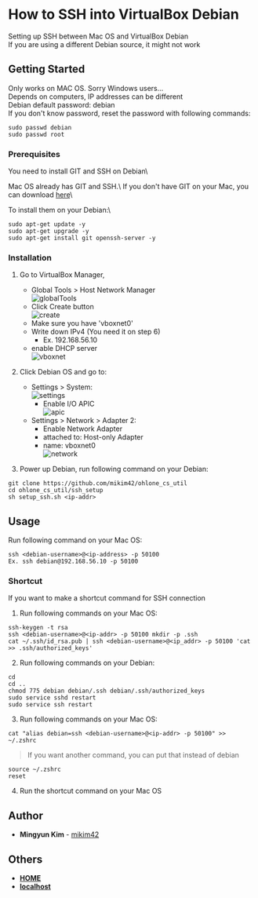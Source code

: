 # How to SSH into VirtualBox Debian

Setting up SSH between Mac OS and VirtualBox Debian\
If you are using a different Debian source, it might not work

## Getting Started

Only works on MAC OS. Sorry Windows users...\
Depends on computers, IP addresses can be different\
Debian default password: debian\
If you don't know password, reset the password with following commands:
```
sudo passwd debian
sudo passwd root
```

### Prerequisites
You need to install GIT and SSH on Debian\

Mac OS already has GIT and SSH.\ 
If you don't have GIT on your Mac, you can download [here](https://git-scm.com/download/mac)\

To install them on your Debian:\
```
sudo apt-get update -y
sudo apt-get upgrade -y
sudo apt-get install git openssh-server -y
```

### Installation

1. Go to VirtualBox Manager,
	- Global Tools > Host Network Manager\
	![globalTools](https://github.com/mikim42/ohlone_cs_util/blob/master/ssh_setup/img/globltool.png)
	- Click Create button\
	![create](https://github.com/mikim42/ohlone_cs_util/blob/master/ssh_setup/img/create.png)
	- Make sure you have 'vboxnet0'
	- Write down IPv4 (You need it on step 6)
		- Ex. 192.168.56.10
	- enable DHCP server\
	![vboxnet](https://github.com/mikim42/ohlone_cs_util/blob/master/ssh_setup/img/vboxnet.png)

2. Click Debian OS and go to:
	- Settings > System:\
	![settings](https://github.com/mikim42/ohlone_cs_util/blob/master/ssh_setup/img/setting.png)
		- Enable I/O APIC\
	![apic](https://github.com/mikim42/ohlone_cs_util/blob/master/ssh_setup/img/apic.png)
	- Settings > Network > Adapter 2:
		- Enable Network Adapter
		- attached to: Host-only Adapter
		- name: vboxnet0\
	![network](https://github.com/mikim42/ohlone_cs_util/blob/master/ssh_setup/img/network.png)

3. Power up Debian, run following command on your Debian:
```
git clone https://github.com/mikim42/ohlone_cs_util
cd ohlone_cs_util/ssh_setup
sh setup_ssh.sh <ip-addr>
```

## Usage

Run following command on your Mac OS:
```
ssh <debian-username>@<ip-address> -p 50100
Ex. ssh debian@192.168.56.10 -p 50100
```

### Shortcut

If you want to make a shortcut command for SSH connection

1. Run following commands on your Mac OS:
```
ssh-keygen -t rsa
ssh <debian-username>@<ip-addr> -p 50100 mkdir -p .ssh
cat ~/.ssh/id_rsa.pub | ssh <debian-username>@<ip_addr> -p 50100 'cat >> .ssh/authorized_keys'
```

2. Run following commands on your Debian:
```
cd
cd ..
chmod 775 debian debian/.ssh debian/.ssh/authorized_keys
sudo service sshd restart
sudo service ssh restart
```

3. Run following commands on your Mac OS:
```
cat "alias debian=ssh <debian-username>@<ip-addr> -p 50100" >> ~/.zshrc
```
> If you want another command, you can put that instead of debian
```
source ~/.zshrc
reset
```

4. Run the shortcut command on your Mac OS

## Author

* **Mingyun Kim** - [mikim42](https://github.com/mikim42)

## Others

* **[HOME](https://github.com/mikim42/ohlone_cs_util)**
* **[localhost](../localhost)**
